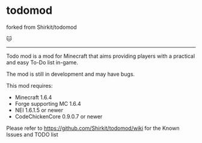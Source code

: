 todomod
========
forked from Shirkit/todomod

:cat:




--------------------------------------



Todo mod is a mod for Minecraft that aims providing players with a practical and easy To-Do list in-game.

The mod is still in development and may have bugs.

This mod requires:

- Minecraft 1.6.4
- Forge supporting MC 1.6.4
- NEI 1.6.1.5 or newer
- CodeChickenCore 0.9.0.7 or newer

Please refer to https://github.com/Shirkit/todomod/wiki for the Known Issues and TODO list

